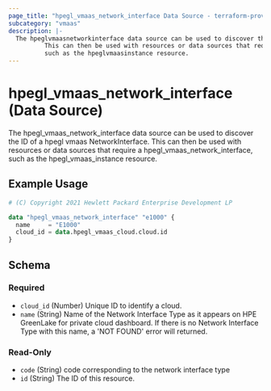 ```yaml
---
page_title: "hpegl_vmaas_network_interface Data Source - terraform-provider-hpegl"
subcategory: "vmaas"
description: |-
  The hpeglvmaasnetworkinterface data source can be used to discover the ID of a hpegl vmaas NetworkInterface.
          This can then be used with resources or data sources that require a hpeglvmaasnetworkinterface,
          such as the hpeglvmaasinstance resource.
---
```

# hpegl_vmaas_network_interface (Data Source)

The hpegl_vmaas_network_interface data source can be used to discover the ID of a hpegl vmaas NetworkInterface.
		This can then be used with resources or data sources that require a hpegl_vmaas_network_interface,
		such as the hpegl_vmaas_instance resource.

## Example Usage

```terraform
# (C) Copyright 2021 Hewlett Packard Enterprise Development LP

data "hpegl_vmaas_network_interface" "e1000" {
  name     = "E1000"
  cloud_id = data.hpegl_vmaas_cloud.cloud.id
}
```

<!-- schema generated by tfplugindocs -->
## Schema

### Required

- `cloud_id` (Number) Unique ID to identify a cloud.
- `name` (String) Name of the Network Interface Type as it appears on HPE GreenLake for private cloud dashboard. If there is no Network Interface Type with this name, a 'NOT FOUND' error will returned.

### Read-Only

- `code` (String) code corresponding to the network interface type
- `id` (String) The ID of this resource.


